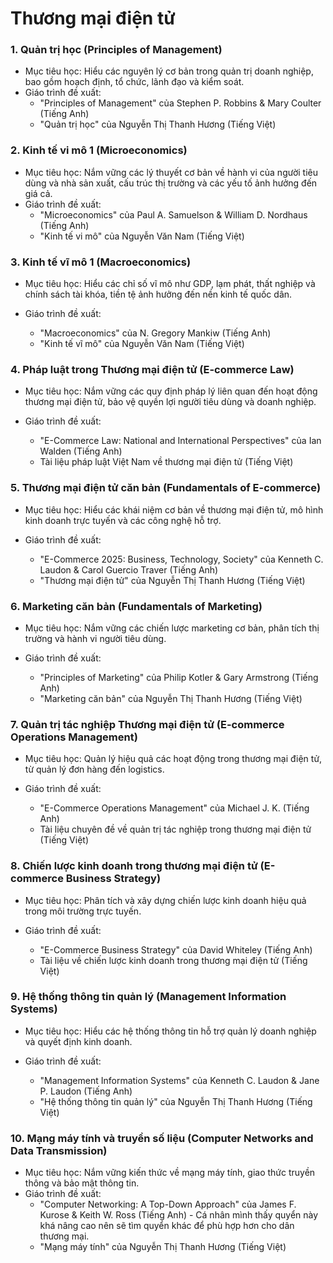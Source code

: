 # Thương mại điện tử

### 1. Quản trị học (Principles of Management)

- Mục tiêu học: Hiểu các nguyên lý cơ bản trong quản trị doanh nghiệp, bao gồm hoạch định, tổ chức, lãnh đạo và kiểm soát.
- Giáo trình đề xuất:
    - "Principles of Management" của Stephen P. Robbins & Mary Coulter (Tiếng Anh)
    - "Quản trị học" của Nguyễn Thị Thanh Hương (Tiếng Việt)

### 2. Kinh tế vi mô 1 (Microeconomics)

- Mục tiêu học: Nắm vững các lý thuyết cơ bản về hành vi của người tiêu dùng và nhà sản xuất, cấu trúc thị trường và các yếu tố ảnh hưởng đến giá cả.
- Giáo trình đề xuất:
    - "Microeconomics" của Paul A. Samuelson & William D. Nordhaus (Tiếng Anh)
    - "Kinh tế vi mô" của Nguyễn Văn Nam (Tiếng Việt)

### 3. Kinh tế vĩ mô 1 (Macroeconomics)

- Mục tiêu học: Hiểu các chỉ số vĩ mô như GDP, lạm phát, thất nghiệp và chính sách tài khóa, tiền tệ ảnh hưởng đến nền kinh tế quốc dân.
- Giáo trình đề xuất:

    - "Macroeconomics" của N. Gregory Mankiw (Tiếng Anh)
    - "Kinh tế vĩ mô" của Nguyễn Văn Nam (Tiếng Việt)

### 4. Pháp luật trong Thương mại điện tử (E-commerce Law)

- Mục tiêu học: Nắm vững các quy định pháp lý liên quan đến hoạt động thương mại điện tử, bảo vệ quyền lợi người tiêu dùng và doanh nghiệp.
- Giáo trình đề xuất:

    - "E-Commerce Law: National and International Perspectives" của Ian Walden (Tiếng Anh)
    - Tài liệu pháp luật Việt Nam về thương mại điện tử (Tiếng Việt)

### 5. Thương mại điện tử căn bản (Fundamentals of E-commerce)

- Mục tiêu học: Hiểu các khái niệm cơ bản về thương mại điện tử, mô hình kinh doanh trực tuyến và các công nghệ hỗ trợ.
- Giáo trình đề xuất:

    - "E-Commerce 2025: Business, Technology, Society" của Kenneth C. Laudon & Carol Guercio Traver (Tiếng Anh)
    - "Thương mại điện tử" của Nguyễn Thị Thanh Hương (Tiếng Việt)

### 6. Marketing căn bản (Fundamentals of Marketing)

- Mục tiêu học: Nắm vững các chiến lược marketing cơ bản, phân tích thị trường và hành vi người tiêu dùng.
- Giáo trình đề xuất:

    - "Principles of Marketing" của Philip Kotler & Gary Armstrong (Tiếng Anh)
    - "Marketing căn bản" của Nguyễn Thị Thanh Hương (Tiếng Việt)

### 7. Quản trị tác nghiệp Thương mại điện tử (E-commerce Operations Management)

- Mục tiêu học: Quản lý hiệu quả các hoạt động trong thương mại điện tử, từ quản lý đơn hàng đến logistics.
- Giáo trình đề xuất:

    - "E-Commerce Operations Management" của Michael J. K. (Tiếng Anh)
    - Tài liệu chuyên đề về quản trị tác nghiệp trong thương mại điện tử (Tiếng Việt)

### 8. Chiến lược kinh doanh trong thương mại điện tử (E-commerce Business Strategy)

- Mục tiêu học: Phân tích và xây dựng chiến lược kinh doanh hiệu quả trong môi trường trực tuyến.
- Giáo trình đề xuất:

    - "E-Commerce Business Strategy" của David Whiteley (Tiếng Anh)
    - Tài liệu về chiến lược kinh doanh trong thương mại điện tử (Tiếng Việt)

### 9. Hệ thống thông tin quản lý (Management Information Systems)

- Mục tiêu học: Hiểu các hệ thống thông tin hỗ trợ quản lý doanh nghiệp và quyết định kinh doanh.
- Giáo trình đề xuất:

    - "Management Information Systems" của Kenneth C. Laudon & Jane P. Laudon (Tiếng Anh)
    - "Hệ thống thông tin quản lý" của Nguyễn Thị Thanh Hương (Tiếng Việt)

### 10. Mạng máy tính và truyền số liệu (Computer Networks and Data Transmission)

- Mục tiêu học: Nắm vững kiến thức về mạng máy tính, giao thức truyền thông và bảo mật thông tin.
- Giáo trình đề xuất:
    - "Computer Networking: A Top-Down Approach" của James F. Kurose & Keith W. Ross (Tiếng Anh) - Cá nhân mình thấy quyển này khá nâng cao nên sẽ tìm quyển khác để phù hợp hơn cho dân thương mại.
    - "Mạng máy tính" của Nguyễn Thị Thanh Hương (Tiếng Việt)
